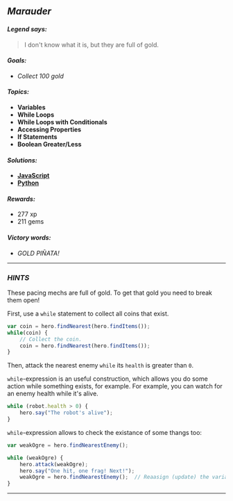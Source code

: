 ## _Marauder_

#### _Legend says:_
> I don't know what it is, but they are full of gold.

#### _Goals:_
+ _Collect 100 gold_

#### _Topics:_
+ **Variables**
+ **While Loops**
+ **While Loops with Conditionals**
+ **Accessing Properties**
+ **If Statements**
+ **Boolean Greater/Less**

#### _Solutions:_
+ **[JavaScript](marauder.js)**
+ **[Python](marauder.py)**

#### _Rewards:_
+ 277 xp
+ 211 gems

#### _Victory words:_
+ _GOLD PIÑATA!_

___

### _HINTS_

These pacing mechs are full of gold. To get that gold you need to break them open!

First, use a `while` statement to collect all coins that exist.

```javascript
var coin = hero.findNearest(hero.findItems());
while(coin) {
    // Collect the coin.
    coin = hero.findNearest(hero.findItems());
}
```

Then, attack the nearest enemy `while` its `health` is greater than `0`.

`while`-expression is an useful construction, which allows you do some action while something exists, for example. For example, you can watch for an enemy health while it's alive.

```javascript
while (robot.health > 0) {
    hero.say("The robot's alive");
}
```

`while`-expression allows to check the existance of some thangs too:

```javascript
var weakOgre = hero.findNearestEnemy();

while (weakOgre) {
    hero.attack(weakOgre);
    hero.say("One hit, one frag! Next!");
    weakOgre = hero.findNearestEnemy();  // Reaasign (update) the variable.
}
```

___
